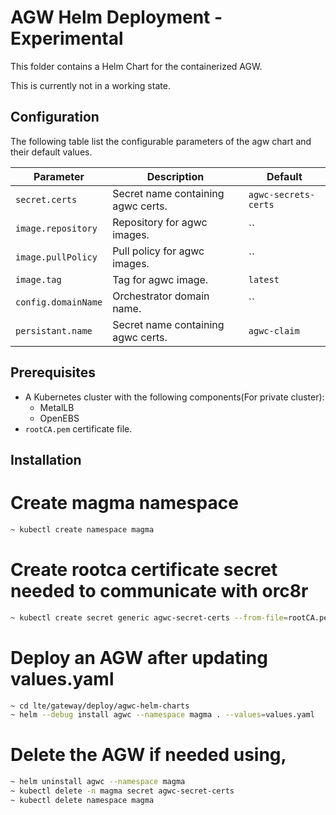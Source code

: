 # AGW Helm Deployment - Experimental

This folder contains a Helm Chart for the containerized AGW.

This is currently not in a working state.

## Configuration

The following table list the configurable parameters of the agw chart and their default values.

| Parameter        | Description     | Default   |
| ---              | ---             | ---       |
| `secret.certs` | Secret name containing agwc certs. | `agwc-secrets-certs` |
| `image.repository` | Repository for agwc images. | `` |
| `image.pullPolicy` | Pull policy for agwc images. | `` |
| `image.tag` | Tag for agwc image. | `latest` |
| `config.domainName` | Orchestrator domain name. | `` |
| `persistant.name` | Secret name containing agwc certs. | `agwc-claim` |

## Prerequisites

- A Kubernetes cluster with the following components(For private cluster):
    - MetalLB
    - OpenEBS
- `rootCA.pem` certificate file.

## Installation

# Create magma namespace
```sh
~ kubectl create namespace magma
```

# Create rootca certificate secret needed to communicate with orc8r
```sh
~ kubectl create secret generic agwc-secret-certs --from-file=rootCA.pem=rootCA.pem --namespace magma
```

# Deploy an AGW after updating values.yaml
```sh
~ cd lte/gateway/deploy/agwc-helm-charts
~ helm --debug install agwc --namespace magma . --values=values.yaml
```

# Delete the AGW if needed using,
```sh
~ helm uninstall agwc --namespace magma
~ kubectl delete -n magma secret agwc-secret-certs
~ kubectl delete namespace magma
```
